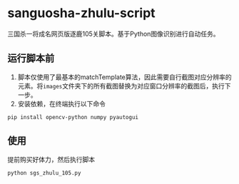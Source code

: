 # sanguosha-zhulu-script
三国杀一将成名网页版逐鹿105关脚本。基于Python图像识别进行自动任务。

## 运行脚本前
1. 脚本仅使用了最基本的matchTemplate算法，因此需要自行截图对应分辨率的元素。将`images`文件夹下的所有截图替换为对应窗口分辨率的截图后，执行下一步。
2. 安装依赖，在终端执行以下命令
```
pip install opencv-python numpy pyautogui
```

## 使用
提前购买好体力，然后执行脚本
```
python sgs_zhulu_105.py
```
